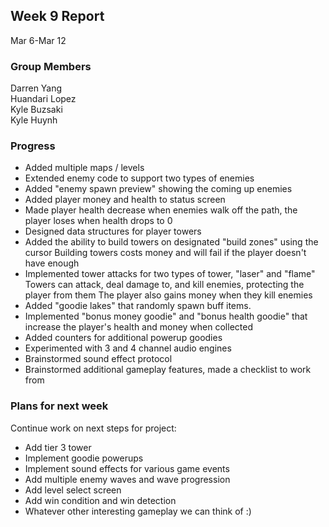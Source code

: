 ## Week 9 Report

Mar 6-Mar 12

### Group Members

Darren Yang  
Huandari Lopez  
Kyle Buzsaki  
Kyle Huynh  

### Progress
- Added multiple maps / levels
- Extended enemy code to support two types of enemies
- Added "enemy spawn preview" showing the coming up enemies
- Added player money and health to status screen
- Made player health decrease when enemies walk off the path, the player loses when health drops to 0
- Designed data structures for player towers
- Added the ability to build towers on designated "build zones" using the cursor
  Building towers costs money and will fail if the player doesn't have enough
- Implemented tower attacks for two types of tower, "laser" and "flame"
  Towers can attack, deal damage to, and kill enemies, protecting the player from them
  The player also gains money when they kill enemies
- Added "goodie lakes" that randomly spawn buff items.
- Implemented "bonus money goodie" and "bonus health goodie"
  that increase the player's health and money when collected
- Added counters for additional powerup goodies
- Experimented with 3 and 4 channel audio engines
- Brainstormed sound effect protocol
- Brainstormed additional gameplay features, made a checklist to work from

### Plans for next week
Continue work on next steps for project:
- Add tier 3 tower
- Implement goodie powerups 
- Implement sound effects for various game events
- Add multiple enemy waves and wave progression
- Add level select screen
- Add win condition and win detection
- Whatever other interesting gameplay we can think of :)
